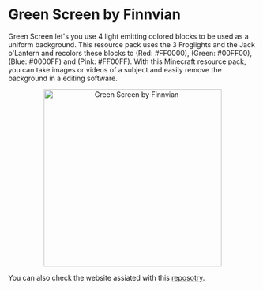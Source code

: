 # Green Screen by Finnvian
Green Screen let's you use 4 light emitting colored blocks to be used as a uniform background. This resource pack uses the 3 Froglights and the Jack o'Lantern and recolors these blocks to (Red: #FF0000), (Green: #00FF00), (Blue: #0000FF) and (Pink: #FF00FF). With this Minecraft resource pack, you can take images or videos of a subject and easily remove the background in a editing software.

<p align="center">
  <img src="https://github.com/user-attachments/assets/8b82989f-f51b-4fba-8a20-e8c03ef48b1f" alt="Green Screen by Finnvian" width="360" height="360">
</p>

You can also check the website assiated with this <a href="https://finnvian.github.io/Green-Screen-by-Finnvian/">reposotry</a>.
